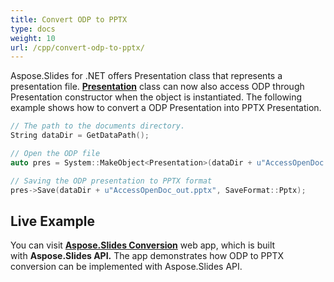 ```yaml
---
title: Convert ODP to PPTX
type: docs
weight: 10
url: /cpp/convert-odp-to-pptx/
---
```


Aspose.Slides for .NET offers Presentation class that represents a presentation file. [**Presentation**](https://reference.aspose.com/slides/cpp/class/aspose.slides.presentation) class can now also access ODP through Presentation constructor when the object is instantiated. The following example shows how to convert a ODP Presentation into PPTX Presentation.

``` cpp
// The path to the documents directory.
String dataDir = GetDataPath();

// Open the ODP file
auto pres = System::MakeObject<Presentation>(dataDir + u"AccessOpenDoc.odp");

// Saving the ODP presentation to PPTX format
pres->Save(dataDir + u"AccessOpenDoc_out.pptx", SaveFormat::Pptx);
```



## **Live Example**
You can visit [**Aspose.Slides Conversion**](https://products.aspose.app/slides/conversion/) web app, which is built with **Aspose.Slides API.** The app demonstrates how ODP to PPTX conversion can be implemented with Aspose.Slides API.